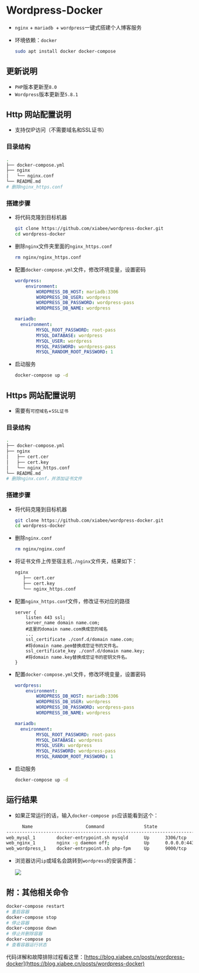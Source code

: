 # Wordpress-Docker

* `nginx` + `mariadb `+ `wordpress`一键式搭建个人博客服务

* 环境依赖：`docker`

  ```bash
  sudo apt install docker docker-compose
  ```

  

## 更新说明

* `PHP`版本更新至`8.0`
* `Wordpress`版本更新至`5.8.1`



## Http 网站配置说明

* 支持仅IP访问（不需要域名和SSL证书）

### 目录结构

```bash
.
├── docker-compose.yml
├── nginx
│   └── nginx.conf
└── README.md
# 删除nginx_https.conf
```



### 搭建步骤

* 将代码克隆到目标机器

  ```bash
  git clone https://github.com/xiabee/wordpress-docker.git
  cd wordpress-docker
  ```

  

* 删除`nginx`文件夹里面的`nginx_https.conf`

  ```bash
  rm nginx/nginx_https.conf
  ```

  

* 配置`docker-compose.yml`文件，修改环境变量，设置密码

  ```yml
  wordpress:
      environment:
          WORDPRESS_DB_HOST: mariadb:3306
          WORDPRESS_DB_USER: wordpress
          WORDPRESS_DB_PASSWORD: wordpress-pass
          WORDPRESS_DB_NAME: wordpress
  
  mariadb:
  	environment:
          MYSQL_ROOT_PASSWORD: root-pass
          MYSQL_DATABASE: wordpress
          MYSQL_USER: wordpress
          MYSQL_PASSWORD: wordpress-pass
          MYSQL_RANDOM_ROOT_PASSWORD: 1
  ```

  

* 启动服务

  ```bash
  docker-compose up -d
  ```



## Https 网站配置说明

* 需要有`可控域名`+`SSL证书`

### 目录结构

```bash
.
├── docker-compose.yml
├── nginx
│	├── cert.cer
│   ├── cert.key
│   └── nginx_https.conf
└── README.md
# 删除nginx.conf，并添加证书文件
```



### 搭建步骤

* 将代码克隆到目标机器

  ```bash
  git clone https://github.com/xiabee/wordpress-docker.git
  cd wordpress-docker
  ```

  

* 删除`nginx.conf`

  ```bash
  rm nginx/nginx.conf
  ```

  

* 将证书文件上传至宿主机`./nginx`文件夹，结果如下：

  ```bash
  nginx
     ├── cert.cer
     ├── cert.key
     └── nginx_https.conf
  ```

  

* 配置`nginx_https.conf`文件，修改证书对应的路径

  ```nginx
  server {
      listen 443 ssl;
      server_name domain name.com; 
      #这里的domain name.com换成您的域名
      ...
      ssl_certificate ./conf.d/domain name.com;   
      #将domain name.pem替换成您证书的文件名。
      ssl_certificate_key ./conf.d/domain name.key;   
      #将domain name.key替换成您证书的密钥文件名。
  }
  ```

  

* 配置`docker-compose.yml`文件，修改环境变量，设置密码

  ```yml
  wordpress:
      environment:
          WORDPRESS_DB_HOST: mariadb:3306
          WORDPRESS_DB_USER: wordpress
          WORDPRESS_DB_PASSWORD: wordpress-pass
          WORDPRESS_DB_NAME: wordpress
  
  mariadb:
  	environment:
          MYSQL_ROOT_PASSWORD: root-pass
          MYSQL_DATABASE: wordpress
          MYSQL_USER: wordpress
          MYSQL_PASSWORD: wordpress-pass
          MYSQL_RANDOM_ROOT_PASSWORD: 1
  ```

  

* 启动服务

  ```bash
  docker-compose up -d
  ```

  



## 运行结果

* 如果正常运行的话，输入`docker-compose ps`应该能看到这个：

```bash
      Name                    Command               State                    Ports                  
-----------------------------------------------------------------------------
web_mysql_1        docker-entrypoint.sh mysqld      Up      3306/tcp                                
web_nginx_1        nginx -g daemon off;             Up      0.0.0.0:443->443/tcp, 0.0.0.0:80->80/t
web_wordpress_1    docker-entrypoint.sh php-fpm     Up      9000/tcp 
```



* 浏览器访问`ip`或域名会跳转到`wordpress`的安装界面：

  ![](https://tva1.sinaimg.cn/large/0084b03xly1gwdl0zor35j31890ql79w.jpg)



## 附：其他相关命令

```bash
docker-compose restart
# 重启容器
docker-compose stop
# 停止容器
docker-compose down
# 停止并删除容器
docker-compose ps
# 查看容器运行状态
```



代码详解和故障排除过程看这里：[https://blog.xiabee.cn/posts/wordpress-docker](https://blog.xiabee.cn/posts/wordpress-docker)

